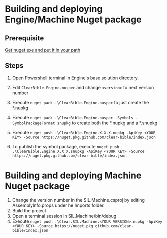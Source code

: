 # Building and deploying Engine/Machine Nuget package

## Prerequisite

[Get nuget.exe and put it in your path](https://www.nuget.org/downloads)

## Steps

1. Open Powershell terminal in Engine's base solution directory.

2. Edit `ClearBible.Engine.nuspec` and change `<version>` to next version number

3. Execute `nuget pack .\ClearBible.Engine.nuspec` to just create the *.nupkg
4. Execute `nuget pack .\ClearBible.Engine.nuspec -Symbols -SymbolPackageFormat snupkg` to create both the *.nupkg and a *.snupkg
5. Execute `nuget push .\ClearBible.Engine.X.X.X.nupkg -ApiKey <YOUR KEY> -Source https://nuget.pkg.github.com/clear-bible/index.json`
6. To publish the symbol package, execute `nuget push .\ClearBible.Engine.X.X.X.snupkg -ApiKey <YOUR KEY> -Source https://nuget.pkg.github.com/clear-bible/index.json`

# Building and deploying Machine Nuget package

1. Change the version number in the SIL.Machine.csproj by editing AssemblyInfo.props under he Imports folder.
1. Build the project
2. Open a terminal session in SIL.Machine/bin/debug
2. Execute `nuget push .\Clear.SIL.Machine.<YOUR VERSION>.nupkg -ApiKey <YOUR KEY> -Source https://nuget.pkg.github.com/clear-bible/index.json`
